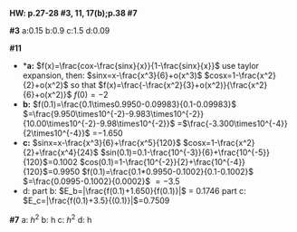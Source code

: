 **HW: p.27-28 #3, 11, 17(b);p.38 #7**

**#3** 
a:0.15 b:0.9 c:1.5 d:0.09

**#11**
* ***a:**
	$f(x)=\frac{cox-\frac{sinx}{x}}{1-\frac{sinx}{x}}$
	use taylor expansion, then:
	$sinx=x-\frac{x^3}{6}+o(x^3)$
	$cosx=1-\frac{x^2}{2}+o(x^2)$
	so that
	$f(x)=\frac{-\frac{x^2}{3}+o(x^2)}{\frac{x^2}{6}+o(x^2)}$
	$f(0)=-2$
* **b:**
	$f(0.1)=\frac{0.1\times0.9950-0.09983}{0.1-0.09983}$
	$=\frac{9.950\times10^{-2}-9.983\times10^{-2}}{10.00\times10^{-2}-9.98\times10^{-2}}$
	=$\frac{-3.300\times10^{-4}}{2\times10^{-4}}$
	=$-1.650$
* **c:**
	$sinx=x-\frac{x^3}{6}+\frac{x^5}{120}$
	$cosx=1-\frac{x^2}{2}+\frac{x^4}{24}$
	$sin(0.1)=0.1-\frac{10^{-3}}{6}+\frac{10^{-5}}{120}$=$0.1002$
	$cos(0.1)=1-\frac{10^{-2}}{2}+\frac{10^{-4}}{120}$=0.9950
	$f(0.1)=\frac{0.1*0.9950-0.1002}{0.1-0.1002}$
	$=\frac{0.0995-0.1002}{0.0002}$
	$=-3.5$
* d:
	part b: $E_b=|\frac{f(0.1)+1.650}{f(0.1)}|$ = 0.1746
	part c: $E_c=|\frac{f(0.1)+3.5}{(0.1)}|$=0.7509

**#7**
a: $h^2$  b: h  c: $h^2$  d: h